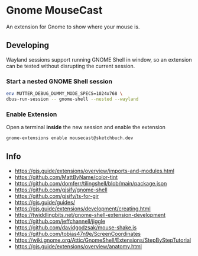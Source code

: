 # Gnome MouseCast

An extension for Gnome to show where your mouse is.


## Developing

Wayland sessions support running GNOME Shell in window, so an extension can be tested without disrupting the current session.

### Start a nested GNOME Shell session

```bash
env MUTTER_DEBUG_DUMMY_MODE_SPECS=1024x768 \
dbus-run-session -- gnome-shell --nested --wayland
```

### Enable Extension

Open a terminal **inside** the new session and enable the extension

```bash
gnome-extensions enable mousecast@sketchbuch.dev
```

## Info

- https://gjs.guide/extensions/overview/imports-and-modules.html
- https://github.com/MattByName/color-tint
- https://github.com/domferr/tilingshell/blob/main/package.json
- https://github.com/gjsify/gnome-shell
- https://github.com/gjsify/ts-for-gir
- https://gjs.guide/guides/
- https://gjs.guide/extensions/development/creating.html
- https://twiddlingbits.net/gnome-shell-extension-development
- https://github.com/jeffchannell/jiggle
- https://github.com/davidgodzsak/mouse-shake.js
- https://github.com/tobias47n9e/ScreenCoordinates
- https://wiki.gnome.org/Attic/GnomeShell/Extensions/StepByStepTutorial
- https://gjs.guide/extensions/overview/anatomy.html